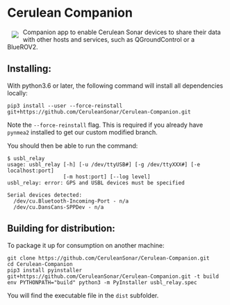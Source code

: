 # Cerulean Companion

<a href="https://bluerobotics.com">
<img src="https://avatars2.githubusercontent.com/u/57329052?v=3&s=200" align="left" hspace="10" vspace="6">
</a>


Companion app to enable Cerulean Sonar devices to share their data with other hosts and services, such as QGroundControl or a BlueROV2.


## Installing:

With python3.6 or later, the following command will install all dependencies locally:
```
pip3 install --user --force-reinstall git+https://github.com/CeruleanSonar/Cerulean-Companion.git
```
Note the `--force-reinstall` flag. This is required if you already have `pynmea2` installed to get our custom modified branch.

You should then be able to run the command:
```
$ usbl_relay
usage: usbl_relay [-h] [-u /dev/ttyUSB#] [-g /dev/ttyXXX#] [-e localhost:port]
                  [-m host:port] [--log level]
usbl_relay: error: GPS and USBL devices must be specified

Serial devices detected:
  /dev/cu.Bluetooth-Incoming-Port - n/a
  /dev/cu.DansCans-SPPDev - n/a
```

## Building for distribution:

To package it up for consumption on another machine:
```
git clone https://github.com/CeruleanSonar/Cerulean-Companion.git
cd Cerulean-Companion
pip3 install pyinstaller git+https://github.com/CeruleanSonar/Cerulean-Companion.git -t build
env PYTHONPATH="build" python3 -m PyInstaller usbl_relay.spec
```
You will find the executable file in the `dist` subfolder.
